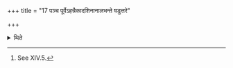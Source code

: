 +++
title = "17 पञ्च पूर्वेऽहन्नैकादशिनानालभन्ते षडुत्तरे"

+++

<details><summary>थिते</summary>

17. On the first day one seizes five out of the eleven (he-goats)[^1]; and on the second (day) the six.  

[^1]: See XIV.5. 
</details>
